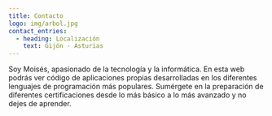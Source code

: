 ```yaml
---
title: Contacto
logo: img/arbol.jpg
contact_entries:
  - heading: Localización
    text: Gijón - Asturias
---
```

S﻿oy Moisés, apasionado de la tecnología y la informática. En esta web podrás ver código de aplicaciones propias desarrolladas en los diferentes lenguajes de programación más populares. Sumérgete en la preparación de diferentes certificaciones desde lo más básico a lo más avanzado y no dejes de aprender.